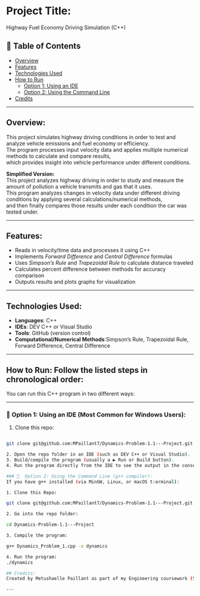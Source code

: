
# Project Title:
Highway Fuel Economy Driving Simulation (C++)

## 📑 Table of Contents
- [Overview](#overview)
- [Features](#features)
- [Technologies Used](#technologies-used)
- [How to Run](#how-to-run-follow-the-listed-steps-in-chronological-order)
  - [Option 1: Using an IDE](#-option-1-using-an-ide-most-common-for-windows-users)
  - [Option 2: Using the Command Line](#-option-2-using-the-command-line-g-compiler)
- [Credits](#credits)

---

## Overview:
This project simulates highway driving conditions in order to test and analyze vehicle emissions and fuel economy or efficiency.  
The program processes input velocity data and applies multiple numerical methods to calculate and compare results,  
which provides insight into vehicle performance under different conditions.  

**Simplified Version:**  
This project analyzes highway driving in order to study and measure the amount of pollution a vehicle transmits and gas that it uses.  
This program analyzes changes in velocity data under different driving conditions by applying several calculations/numerical methods,  
and then finally compares those results under each condition the car was tested under.  

---

## Features:
- Reads in velocity/time data and processes it using C++  
- Implements *Forward Difference* and *Central Difference* formulas  
- Uses *Simpson’s Rule* and *Trapezoidal Rule* to calculate distance traveled  
- Calculates percent difference between methods for accuracy comparison  
- Outputs results and plots graphs for visualization  

---

## Technologies Used:
- **Languages**: C++  
- **IDEs**: DEV C++ or Visual Studio  
- **Tools**: GitHub (version control)  
- **Computational/Numerical Methods**:Simpson’s Rule, Trapezoidal Rule, Forward Difference, Central Difference  

---

## How to Run: Follow the listed steps in chronological order:  
You can run this C++ program in two different ways:  

---

### 🔹 Option 1: Using an IDE (Most Common for Windows Users):
1.  Clone this repo:  
   ```bash

   git clone git@github.com:MPaillant7/Dynamics-Problem-1.1---Project.git

2. Open the repo folder in an IDE (such as DEV C++ or Visual Studio).
3. Build/compile the program (usually a ▶️ Run or Build button).
4. Run the program directly from the IDE to see the output in the console and graphs.

### 🔹  Option 2: Using the Command Line (g++ compiler):
If you have g++ installed (via MinGW, Linux, or macOS t:erminal):

1. Clone this Repo:

git clone git@github.com:MPaillant7/Dynamics-Problem-1.1---Project.git

2. Go into the repo folder:

cd Dynamics-Problem-1.1---Project

3. Compile the program:

g++ Dynamics_Problem_1.cpp -o dynamics

4. Run the program:
./dynamics

## Credits:
Created by Metushaelle Paillant as part of my Engineering coursework (Spring 2021).

---



   














